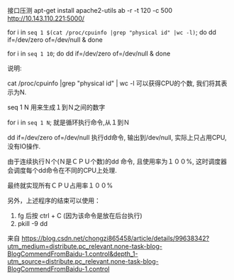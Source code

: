 接口压测
apt-get install apache2-utils
ab -r -t 120 -c 500 http://10.143.110.221:5000/

for i in `seq 1 $(cat /proc/cpuinfo |grep "physical id" |wc -l)`; do dd if=/dev/zero of=/dev/null & done

for i in `seq 1 10`; do dd if=/dev/zero of=/dev/null & done

说明:

cat /proc/cpuinfo |grep "physical id" | wc -l 可以获得CPU的个数, 我们将其表示为N.

seq 1 N 用来生成１到Ｎ之间的数字

for i in `seq 1 N`; 就是循环执行命令,从１到Ｎ

dd if=/dev/zero of=/dev/null 执行dd命令, 输出到/dev/null, 实际上只占用CPU, 没有IO操作.

由于连续执行Ｎ个(Ｎ是ＣＰＵ个数)的dd 命令, 且使用率为１００%, 这时调度器会调度每个dd命令在不同的CPU上处理.

最终就实现所有ＣＰＵ占用率１００%

另外，上述程序的结束可以使用：

1. fg 后按 ctrl + C (因为该命令是放在后台执行)
2. pkill -9 dd

来自 <https://blog.csdn.net/chongzi865458/article/details/99638342?utm_medium=distribute.pc_relevant.none-task-blog-BlogCommendFromBaidu-1.control&depth_1-utm_source=distribute.pc_relevant.none-task-blog-BlogCommendFromBaidu-1.control> 

